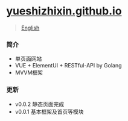 # [yueshizhixin.github.io](https://yueshizhixin.github.io)
>[English](README.en.md)

### 简介
- 单页面网站
- VUE + ElementUI + RESTful-API by Golang
- MVVM框架

### 更新
- v0.0.2 静态页面完成
- v0.0.1 基本框架及首页等模块
